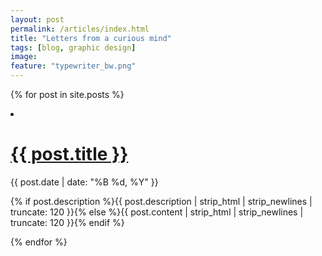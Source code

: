 ```yaml
---
layout: post
permalink: /articles/index.html
title: "Letters from a curious mind"
tags: [blog, graphic design]
image:
feature: "typewriter_bw.png"
---
```

{% for post in site.posts %}
<li>
  <div class="deets" itemscope itemtype="http://schema.org/BlogPosting" itemprop="blogPost">
      <h1><a href="{{ site.url }}{{ post.url }}">{{ post.title }}</a></h1>
      <p class="date"><time datetime="{{ post.date | date_to_xmlschema }}" itemprop="datePublished">{{ post.date | date: "%B %d, %Y" }}</time></p>
      <p class="">{% if post.description %}{{ post.description  | strip_html | strip_newlines | truncate: 120 }}{% else %}{{ post.content | strip_html | strip_newlines | truncate: 120 }}{% endif %}</p>
  </div>
</li>
{% endfor %}
